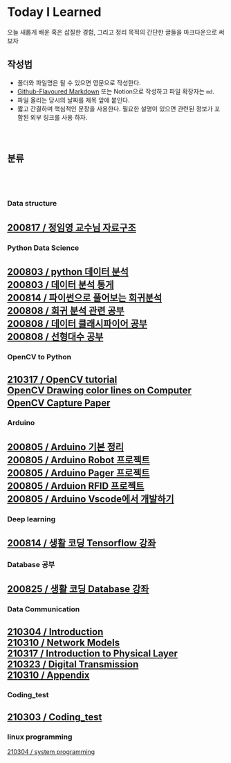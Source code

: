 # Today I Learned
오늘 새롭게 배운 혹은 삽질한 경험, 그리고 정리 목적의 간단한 글들을 마크다운으로 써보자  
## 작성법  

- 폴더와 파일명은 될 수 있으면 영문으로 작성한다.  
- [Github-Flavoured Markdown](https://heropy.blog/2017/09/30/markdown/) 또는 Notion으로 작성하고 파일 확장자는 `md`.  
- 파일 올리는 당시의 날짜를 제목 앞에 붙인다.
- 짧고 간결하며 핵심적인 문장을 사용한다. 필요한 설명이 있으면 관련된 정보가 포함된 외부 링크를 사용 하자.  
　  
　  
## 분류
　  
　  
### Data structure   
[200817 / 정임영 교수님 자료구조](https://github.com/alscjf909/TIL/tree/master/Datastructure)   
---  
### Python Data Science   
[200803 / python 데이터 분석](https://www.notion.so/Python_data_basic-22c29f1ad9bc482da1b0c14b6985b889)   
[200803 / 데이터 분석 통게](https://www.notion.so/ca3e07c2695445c3be5f757892a1e81c)   
[200814 / 파이썬으로 풀어보는 회귀분석](https://github.com/alscjf909/python_data_basic/tree/master/regression_analysis)  
[200808 / 회귀 분석 관련 공부](https://www.notion.so/a0fd3050b6084ef8bc2f06a5f27a9bfa)   
[200808 / 데이터 클래시파이어 공부](https://www.notion.so/68a61aa3f8bc47be95f94fcdc46e6200)   
[200808 / 선형대수 공부](https://www.notion.so/f18b2fa96b164e9eba1846604036a337)   
---  
### OpenCV to Python   
[210317 / OpenCV tutorial](https://github.com/alscjf909/python_basic/tree/master/opencv)     
[OpenCV Drawing color lines on Computer]()   
[OpenCV Capture Paper]() 
　  
---  
### Arduino   
[200805 / Arduino 기본 정리](https://github.com/alscjf909/Arduino_basic)   
[200805 / Arduino Robot 프로젝트](https://github.com/alscjf909/ING-Robot)   
[200805 / Arduino Pager 프로젝트](https://github.com/alscjf909/Arduino_Pager)   
[200805 / Arduion RFID 프로젝트](https://github.com/alscjf909/Arduino_RFID)   
[200805 / Arduino Vscode에서 개발하기](https://www.notion.so/Arduion_VScode-85144ed5b38d42858bcb49d556d4e23b)     
---  
### Deep learning   
[200814 / 생활 코딩 Tensorflow 강좌](https://www.notion.so/Tensorflow-807c0a3787b24f3e91df58b1e90a1825)   
---  
### Database 공부   
[200825 / 생활 코딩 Database 강좌](https://www.notion.so/7d775222b4e841ccb2967efa36ca441e)   
---  
### Data Communication   
[210304 / Introduction](https://www.notion.so/Introduction-90c7d081f10f4815a93dff6a03e8c3c3)   
[210310 / Network Models](https://www.notion.so/Network-Models-459da2c64d384593bbf97810dd2bcd41)   
[210317 / Introduction to Physical Layer](https://www.notion.so/Introduction-to-Physical-Layer-dd451f472a9445bea0938f4f3b506b56)    
[210323 / Digital Transmission](https://www.notion.so/Digital-Transmission-b356ac7ac32642bebbe8ea4f586c36b4)    
[210310 / Appendix](https://www.notion.so/Appendix-8a0a7c4e7ce047a5bf930ccdffac7244)   
---  
### Coding_test  
[210303 / Coding_test](https://github.com/alscjf909/TIL/tree/master/Coding_Test)   
---  
### linux programming  
[210304 / system programming](https://github.com/alscjf909/linux_programming)   